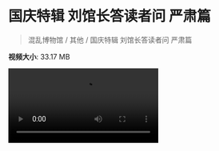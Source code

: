 # 国庆特辑 刘馆长答读者问 严肃篇

> 混乱博物馆 / 其他 / 国庆特辑 刘馆长答读者问 严肃篇

**视频大小**: 33.17 MB

<div class="video"><video src="https://file.hsyhx.top/archive/混乱博物馆/其他/国庆特辑 刘馆长答读者问 严肃篇.mp4" controls preload>🤔 您的浏览器不支持 video 标签</video></div>